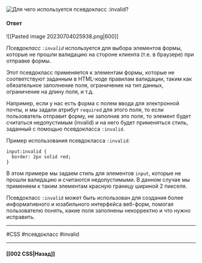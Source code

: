 ![Для чего используется псевдокласс `:invalid`?](https://youtu.be/xIGp2FCxqj0?t=370)

#### Ответ

![[Pasted image 20230704025938.png|600]]

*Псевдокласс `:invalid`* используется для выбора элементов формы, которые не прошли валидацию на стороне клиента (т.е. в браузере) при отправке формы.

Этот псевдокласс применяется к элементам формы, которые не соответствуют заданным в HTML-коде правилам валидации, таким как обязательное заполнение поля, ограничение на тип данных, ограничение на длину поля, и т.д.

Например, если у нас есть форма с полем ввода для электронной почты, и мы задали атрибут `required` для этого поля, то если пользователь отправит форму, не заполнив это поле, то элемент будет считаться недопустимым (invalid) и на него будет применяться стиль, заданный с помощью псевдокласса `:invalid`.

Пример использования псевдокласса `:invalid`:

```
input:invalid {
  border: 2px solid red;
}
```

В этом примере мы задаем стиль для элементов `input`, которые не прошли валидацию и считаются недопустимыми. В данном случае мы применяем к таким элементам красную границу шириной 2 пикселя.

Псевдокласс `:invalid` может быть использован для создания более информативного и юзабильного интерфейса веб-форм, помогая пользователю понять, какие поля заполнены некорректно и что нужно исправить.

___
#CSS #псевдокласс #invalid 

___

#### [[002 CSS|Назад]]